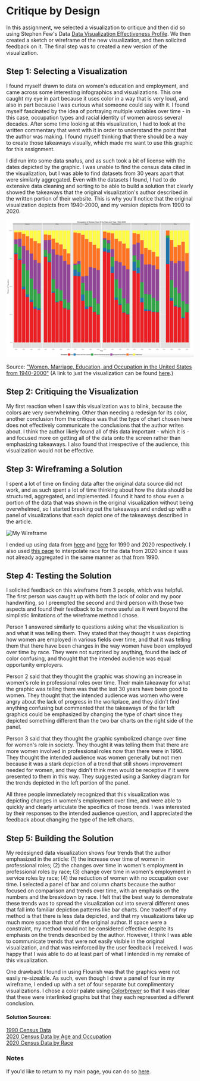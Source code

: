 # Critique by Design
In this assignment, we selected a visualization to critique and then did so using Stephen Few's Data [Data Visualization Effectiveness Profile](http://www.perceptualedge.com/articles/visual_business_intelligence/data_visualization_effectiveness_profile.pdf). We then created a sketch or wireframe of the new visualization, and then solicited feedback on it. The final step was to created a new version of the visualization.

## Step 1: Selecting a Visualization
I found myself drawn to data on women's education and employment, and came across some interesting infographics and visualizations. This one caught my eye in part because it uses color in a way that is very loud, and also in part because I was curious what someone could say with it. I found myself fascinated by the idea of portraying multiple variables over time - in this case, occupation types and racial identity of women across several decades. After some time looking at this visualization, I had to look at the written commentary that went with it in order to understand the point that the author was making. I found myself thinking that there should be a way to create those takeaways visually, which made me want to use this graphic for this assignment.

I did run into some data snafus, and as such took a bit of license with the dates depicted by the graphic. I was unable to find the census data cited in the visualization, but I was able to find datasets from 30 years apart that were similarly aggregated. Even with the datasets I found, I had to do extensive data cleaning and sorting to be able to build a solution that clearly showed the takeaways that the original visualization's author described in the written portion of their website. This is why you'll notice that the original visualization depicts from 1940-2000, and my version depicts from 1990 to 2020.

![Women's Employment Viz](critique_viz.png)

Source: ["Women, Marriage, Education, and Occupation in the United States from 1940-2000"](https://journeys.dartmouth.edu/censushistory/2016/11/03/women-marriage-and-education-in-the-united-states-from-1940-2000/) (A link to just the visualization can be found [here](https://cpb-us-e1.wpmucdn.com/journeys.dartmouth.edu/dist/0/682/files/2016/11/occ2.png).)

## Step 2: Critiquing the Visualization
My first reaction when I saw this visualization was to blink, because the colors are very overwhelming. Other than needing a redesign for its color, another conclusion from the critique was that the type of chart chosen here does not effectively communicate the conclusions that the author writes about. I think the author likely found all of this data important - which it is - and focused more on getting all of the data onto the screen rather than emphasizing takeaways. I also found that irrespective of the audience, this visualization would not be effective.

## Step 3: Wireframing a Solution
I spent a lot of time on finding data after the original data source did not work, and as such spent a lot of time thinking about how the data should be structured, aggregated, and implemented. I found it hard to show even a portion of the data that was shown in the original visualization without being overwhelmed, so I started breaking out the takeaways and ended up with a panel of visualizations that each depict one of the takeaways described in the article.

![My Wireframe](wireframe.jpeg)

I ended up using data from [here](https://www2.census.gov/library/publications/decennial/1990/cp-1/cp-1-1.pdf) and [here](https://www.bls.gov/cps/cpsaat09.htm) for 1990 and 2020 respectively. I also used [this page](https://www.bls.gov/cps/cpsaat11.htm) to interpolate race for the data from 2020 since it was not already aggregated in the same manner as that from 1990.

## Step 4: Testing the Solution
 I solicited feedback on this wireframe from 3 people, which was helpful. The first person was caught up with both the lack of color and my poor handwriting, so I preempted the second and third person with those two aspects and found their feedback to be more useful as it went beyond the simplistic limitations of the wireframe method I chose.

Person 1 answered similarly to questions asking what the visualization is and what it was telling them. They stated that they thought it was depicting how women are employed in various fields over time, and that it was telling them that there have been changes in the way women have been employed over time by race. They were not surprised by anything, found the lack of color confusing, and thought that the intended audience was equal opportunity employers.

Person 2 said that they thought the graphic was showing an increase in women's role in professional roles over time. Their main takeaway for what the graphic was telling them was that the last 30 years have been good to women. They thought that the intended audience was women who were angry about the lack of progress in the workplace, and they didn't find anything confusing but commented that the takeaways of the far left graphics could be emphasized by changing the type of chart since they depicted something different than the two bar charts on the right side of the panel.
 
Person 3 said that they thought the graphic symbolized change over time for women's role in society. They thought it was telling them that there are more women involved in professional roles now than there were in 1990. They thought the intended audience was women generally but not men because it was a stark depiction of a trend that still shows improvement needed for women, and they didn't think men would be receptive if it were presented to them in this way. They suggested using a Sankey diagram for the trends depicted in the left portion of the panel.

All three people immediately recognized that this visualization was depicting changes in women's employment over time, and were able to quickly and clearly articulate the specifics of those trends. I was interested by their responses to the intended audience question, and I appreciated the feedback about changing the type of the left charts.
 
## Step 5: Building the Solution
<div class="flourish-embed flourish-chart" data-src="visualisation/7311366"><script src="https://public.flourish.studio/resources/embed.js"></script></div>
<div class="flourish-embed flourish-chart" data-src="visualisation/7308894"><script src="https://public.flourish.studio/resources/embed.js"></script></div>
<div class="flourish-embed flourish-chart" data-src="visualisation/7311385"><script src="https://public.flourish.studio/resources/embed.js"></script></div>
<div class="flourish-embed flourish-chart" data-src="visualisation/7308926"><script src="https://public.flourish.studio/resources/embed.js"></script></div>

My redesigned data visualization shows four trends that the author emphasized in the article: (1) the increase over time of women in professional roles; (2) the changes over time in women's employment in professional roles by race; (3) change over time in women's employment in service roles by race; (4) the reduction of women with no occupation over time. I selected a panel of bar and column charts because the author focused on comparison and trends over time, with an emphasis on the numbers and the breakdown by race. I felt that the best way to demonstrate these trends was to spread the visualization out into several different ones that fall into familiar depiction patterns like bar charts. One tradeoff of my method is that there is less data depicted, and that my visualizations take up much more space than that of the original author. If space were a constraint, my method would not be considered effective despite its emphasis on the trends described by the author. However, I think I was able to communicate trends that were not easily visible in the original visualization, and that was reinforced by the user feedback I received. I was happy that I was able to do at least part of what I intended in my remake of this visualization.

One drawback I found in using Flourish was that the graphics were not easily re-sizeable. As such, even though I drew a panel of four in my wireframe, I ended up with a set of four separate but complimentary visualizations. I chose a color palate using [Colorbrewer](https://colorbrewer2.org/#type=qualitative&scheme=Set2&n=6) so that it was clear that these were interlinked graphs but that they each represented a different conclusion.

#### Solution Sources:
[1990 Census Data](https://www2.census.gov/library/publications/decennial/1990/cp-1/cp-1-1.pdf)
<br>
[2020 Census Data by Age and Occupation](https://www.bls.gov/cps/cpsaat09.htm)
<br>
[2020 Census Data by Race](https://www.bls.gov/cps/cpsaat11.htm)


### Notes
If you'd like to return to my main page, you can do so [here](/README.md).
